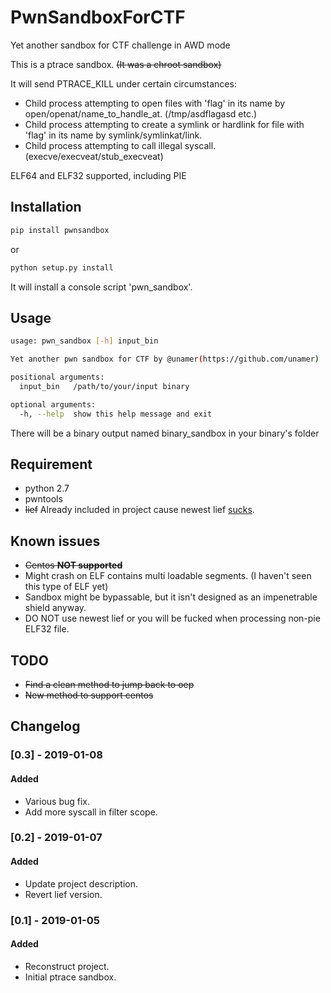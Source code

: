 # PwnSandboxForCTF
Yet another sandbox for CTF challenge in AWD mode

This is a ptrace sandbox. ~~(It was a chroot sandbox)~~

It will send PTRACE_KILL under certain circumstances:

* Child process attempting to open files with 'flag' in its name by open/openat/name_to_handle_at. (/tmp/asdflagasd etc.)
* Child process attempting to create a symlink or hardlink for file with 'flag' in its name by symlink/symlinkat/link.
* Child process attempting to call illegal syscall. (execve/execveat/stub_execveat)

ELF64 and ELF32 supported, including PIE

## Installation
```bash
pip install pwnsandbox
```
or
```bash
python setup.py install
```
It will install a console script 'pwn_sandbox'.
## Usage

```bash
usage: pwn_sandbox [-h] input_bin

Yet another pwn sandbox for CTF by @unamer(https://github.com/unamer)

positional arguments:
  input_bin   /path/to/your/input binary

optional arguments:
  -h, --help  show this help message and exit
```
There will be a binary output named binary_sandbox in your binary's folder

## Requirement

* python 2.7
* pwntools
* ~~lief~~ Already included in project cause newest lief [sucks](https://github.com/lief-project/LIEF/issues/143).

## Known issues

* ~~Centos **NOT supported**~~
* Might crash on ELF contains multi loadable segments. (I haven't seen this type of ELF yet)
* Sandbox might be bypassable, but it isn't designed as an impenetrable shield anyway.
* DO NOT use newest lief or you will be fucked when processing non-pie ELF32 file.

## TODO

* ~~Find a clean method to jump back to oep~~
* ~~New method to support centos~~

## Changelog

### [0.3] - 2019-01-08
#### Added
- Various bug fix.
- Add more syscall in filter scope.

### [0.2] - 2019-01-07
#### Added
- Update project description.
- Revert lief version.

### [0.1] - 2019-01-05
#### Added
- Reconstruct project.
- Initial ptrace sandbox.

